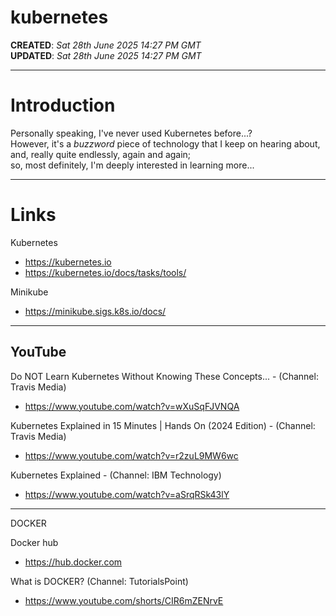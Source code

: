 # kubernetes  

**CREATED**: *Sat 28th June 2025 14:27 PM GMT*  
**UPDATED**: *Sat 28th June 2025 14:27 PM GMT*   

-----

# Introduction  

Personally speaking, I've never used Kubernetes before...?    
However, it's a *buzzword* piece of technology that I keep on hearing about,    
and, really quite endlessly, again and again;    
so, most definitely, I'm deeply interested in learning more...  

-----

# Links  

Kubernetes    
- https://kubernetes.io  
- https://kubernetes.io/docs/tasks/tools/  

Minikube   
- https://minikube.sigs.k8s.io/docs/  

-----

## YouTube  

Do NOT Learn Kubernetes Without Knowing These Concepts... - (Channel: Travis Media)    
- https://www.youtube.com/watch?v=wXuSqFJVNQA

Kubernetes Explained in 15 Minutes | Hands On (2024 Edition) - (Channel: Travis Media)  
- https://www.youtube.com/watch?v=r2zuL9MW6wc  

Kubernetes Explained - (Channel: IBM Technology)  
- https://www.youtube.com/watch?v=aSrqRSk43lY

------ 

DOCKER

Docker hub    
- https://hub.docker.com  

What is DOCKER? (Channel: TutorialsPoint)    
- https://www.youtube.com/shorts/CIR6mZENrvE  
 
